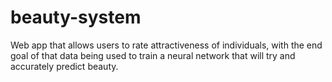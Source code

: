 # beauty-system
Web app that allows users to rate attractiveness of individuals, with the end goal of that data being used to train a neural network that will try and accurately predict beauty.
